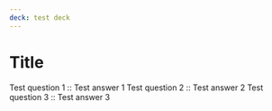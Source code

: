 ```yaml
---
deck: test deck
---
```


# Title

Test question 1 :: Test answer 1
Test question 2 :: Test answer 2
Test question 3 :: Test answer 3

